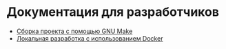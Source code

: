 # Документация для разработчиков

- [Сборка проекта с помощью GNU Make](make.md)
- [Локальная разработка с использованием Docker](docker.md)
